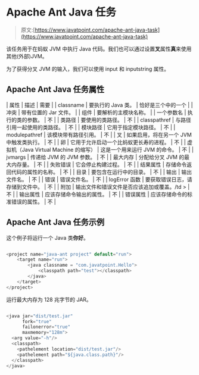 # Apache Ant Java 任务

> 原文:[https://www.javatpoint.com/apache-ant-java-task](https://www.javatpoint.com/apache-ant-java-task)

该任务用于在蚂蚁 JVM 中执行 Java 代码。我们也可以通过设置**叉**属性**真**来使用其他(外部)JVM。

为了获得分叉 JVM 的输入，我们可以使用 input 和 inputstring 属性。

## Apache Ant Java 任务属性

| 属性 | 描述 | 需要 |
| classname | 要执行的 Java 类。 | 恰好是三个中的一个 |
| 冲突 | 带有位置的 Jar 文件。 |
| 组件 | 要解析的主模块名称。 |
| 一个参数名 | 执行的类的参数。 | 不 |
| 类路径 | 要使用的类路径。 | 不 |
| classpathref | 与路径引用一起使用的类路径。 | 不 |
| 模块路径 | 它用于指定模块路径。 | 不 |
| modulepathref | 该模块带有路径引用。 | 不 |
| 叉 | 如果启用，将在另一个 JVM 中触发类执行。 | 不 |
| 卵 | 它用于允许启动一个比蚂蚁更长寿的进程。 | 不 |
| 虚拟机（Java Virtual Machine 的缩写） | 这是一个用来运行 JVM 的命令。 | 不 |
| jvmargs | 传递给 JVM 的 JVM 参数。 | 不 |
| 最大内存 | 分配给分叉 JVM 的最大内存量。 | 不 |
| 失败错误 | 它会停止构建过程。 | 不 |
| 结果属性 | 存储命令返回代码的属性的名称。 | 不 |
| 目录 | 要包含在运行中的目录。 | 不 |
| 输出 | 输出文件名。 | 不 |
| 错误 | 错误文件名。 | 不 |
| logError 函数 | 要获取错误日志，请存储到文件中。 | 不 |
| 附加 | 输出文件和错误文件是否应该追加或覆盖。/td > | 不 |
| 输出属性 | 应该存储命令输出的属性。 | 不 |
| 错误属性 | 应该存储命令的标准错误的属性。 | 不 |

## Apache Ant Java 任务示例

这个例子将运行一个 Java 类**你好**。

```java

<project name="java-ant project" default="run">	
	<target name="run">
		<java classname = "com.javatpoint.Hello">
			<classpath path="test"></classpath>
		</java>
	</target>
</project>

```

运行最大内存为 128 兆字节的 JAR。

```java

<java jar="dist/test.jar"
      fork="true"
      failonerror="true"
      maxmemory="128m">
  <arg value="-h"/>
  <classpath>
    <pathelement location="dist/test.jar"/>
    <pathelement path="${java.class.path}"/>
  </classpath>
</java>

```